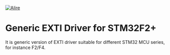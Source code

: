 [![Alire](https://img.shields.io/endpoint?url=https://alire.ada.dev/badges/a0b_stm32f2-generic_exti.json)](https://alire.ada.dev/crates/a0b_stm32f2-generic_exti.html)

# Generic EXTI Driver for STM32F2+

It is generic version of EXTI driver suitable for different STM32 MCU series, for instance F2/F4.
